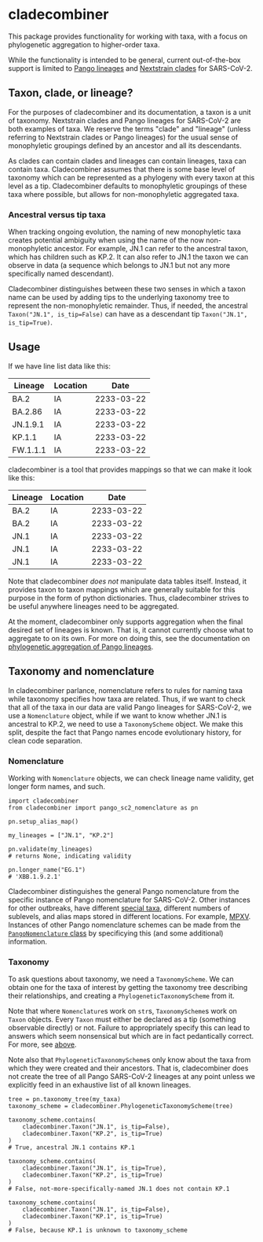 # cladecombiner

This package provides functionality for working with taxa, with a focus on phylogenetic aggregation to higher-order taxa.

While the functionality is intended to be general, current out-of-the-box support is limited to [Pango lineages](https://www.nature.com/articles/s41564-020-0770-5) and [Nextstrain clades](https://nextstrain.org/blog/2021-01-06-updated-SARS-CoV-2-clade-naming) for SARS-CoV-2.

## Taxon, clade, or lineage?

For the purposes of cladecombiner and its documentation, a taxon is a unit of taxonomy. Nextstrain clades and Pango lineages for SARS-CoV-2 are both examples of taxa.
We reserve the terms "clade" and "lineage" (unless referring to Nextstrain clades or Pango lineages) for the usual sense of monophyletic groupings defined by an ancestor and all its descendants.

As clades can contain clades and lineages can contain lineages, taxa can contain taxa.
Cladecombiner assumes that there is some base level of taxonomy which can be represented as a phylogeny with every taxon at this level as a tip.
Cladecombiner defaults to monophyletic groupings of these taxa where possible, but allows for non-monophyletic aggregated taxa.

### Ancestral versus tip taxa

When tracking ongoing evolution, the naming of new monophyletic taxa creates potential ambiguity when using the name of the now non-monophyletic ancestor.
For example, JN.1 can refer to the ancestral taxon, which has children such as KP.2.
It can also refer to JN.1 the taxon we can observe in data (a sequence which belongs to JN.1 but not any more specifically named descendant).

Cladecombiner distinguishes between these two senses in which a taxon name can be used by adding tips to the underlying taxonomy tree to represent the non-monophyletic remainder.
Thus, if needed, the ancestral `Taxon("JN.1", is_tip=False)` can have as a descendant tip `Taxon("JN.1", is_tip=True)`.

## Usage

If we have line list data like this:

| Lineage  | Location | Date       |
| -------- | -------- | ---------- |
| BA.2     | IA       | 2233-03-22 |
| BA.2.86  | IA       | 2233-03-22 |
| JN.1.9.1 | IA       | 2233-03-22 |
| KP.1.1   | IA       | 2233-03-22 |
| FW.1.1.1 | IA       | 2233-03-22 |

cladecombiner is a tool that provides mappings so that we can make it look like this:

| Lineage | Location | Date       |
| ------- | -------- | ---------- |
| BA.2    | IA       | 2233-03-22 |
| BA.2    | IA       | 2233-03-22 |
| JN.1    | IA       | 2233-03-22 |
| JN.1    | IA       | 2233-03-22 |
| JN.1    | IA       | 2233-03-22 |

Note that cladecombiner _does not_ manipulate data tables itself.
Instead, it provides taxon to taxon mappings which are generally suitable for this purpose in the form of python dictionaries.
Thus, cladecombiner strives to be useful anywhere lineages need to be aggregated.

At the moment, cladecombiner only supports aggregation when the final desired set of lineages is known.
That is, it cannot currently choose what to aggregate to on its own.
For more on doing this, see the documentation on [phylogenetic aggregation of Pango lineages](fixed_agg_workflow.md).

## Taxonomy and nomenclature

In cladecombiner parlance, nomenclature refers to rules for naming taxa while taxonomy specifies how taxa are related.
Thus, if we want to check that all of the taxa in our data are valid Pango lineages for SARS-CoV-2, we use a `Nomenclature` object, while if we want to know whether JN.1 is ancestral to KP.2, we need to use a `TaxonomyScheme` object.
We make this split, despite the fact that Pango names encode evolutionary history, for clean code separation.

### Nomenclature

Working with `Nomenclature` objects, we can check lineage name validity, get longer form names, and such.

```
import cladecombiner
from cladecombiner import pango_sc2_nomenclature as pn

pn.setup_alias_map()

my_lineages = ["JN.1", "KP.2"]

pn.validate(my_lineages)
# returns None, indicating validity

pn.longer_name("EG.1")
# 'XBB.1.9.2.1'
```

Cladecombiner distinguishes the general Pango nomenclature from the specific instance of Pango nomenclature for SARS-CoV-2.
Other instances for other outbreaks, have different [special taxa](api.md#cladecombiner.nomenclature.PangoLikeNomenclature.is_special), different numbers of sublevels, and alias maps stored in different locations.
For example, [MPXV](https://github.com/mpxv-lineages/lineage-designation).
Instances of other Pango nomenclature schemes can be made from the [`PangoNomenclature` class](api.md#cladecombiner.nomenclature.PangoNomenclature) by specificying this (and some additional) information.

### Taxonomy

To ask questions about taxonomy, we need a `TaxonomyScheme`.
We can obtain one for the taxa of interest by getting the taxonomy tree describing their relationships, and creating a `PhylogeneticTaxonomyScheme` from it.

Note that where `Nomenclature`s work on `str`s, `TaxonomyScheme`s work on `Taxon` objects.
Every `Taxon` must either be declared as a tip (something observable directly) or not.
Failure to appropriately specify this can lead to answers which seem nonsensical but which are in fact pedantically correct.
For more, see [above](#ancestral-versus-tip-taxa).

Note also that `PhylogeneticTaxonomyScheme`s only know about the taxa from which they were created and their ancestors.
That is, cladecombiner does not create the tree of all Pango SARS-CoV-2 lineages at any point unless we explicitly feed in an exhaustive list of all known lineages.

```
tree = pn.taxonomy_tree(my_taxa)
taxonomy_scheme = cladecombiner.PhylogeneticTaxonomyScheme(tree)

taxonomy_scheme.contains(
    cladecombiner.Taxon("JN.1", is_tip=False),
    cladecombiner.Taxon("KP.2", is_tip=True)
)
# True, ancestral JN.1 contains KP.1

taxonomy_scheme.contains(
    cladecombiner.Taxon("JN.1", is_tip=True),
    cladecombiner.Taxon("KP.2", is_tip=True)
)
# False, not-more-specifically-named JN.1 does not contain KP.1

taxonomy_scheme.contains(
    cladecombiner.Taxon("JN.1", is_tip=False),
    cladecombiner.Taxon("KP.1", is_tip=True)
)
# False, because KP.1 is unknown to taxonomy_scheme
```
